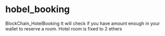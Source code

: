 # hobel_booking
BlockChain_HotelBooking
It will check if you have amount enough in your wallet to reserve a room. Hotel room is fixed to 2 ethers
